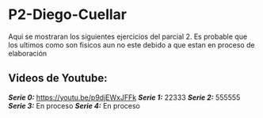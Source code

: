 # P2-Diego-Cuellar
Aqui se mostraran los siguientes ejercicios del parcial 2. Es probable que los ultimos como son fisicos aun no este debido a que estan en proceso de elaboración

## Videos de Youtube:
**_Serie 0:_** https://youtu.be/p9djEWxJFFk
**_Serie 1:_** 22333
**_Serie 2:_** 555555
**_Serie 3:_** En proceso
**_Serie 4:_** En proceso
